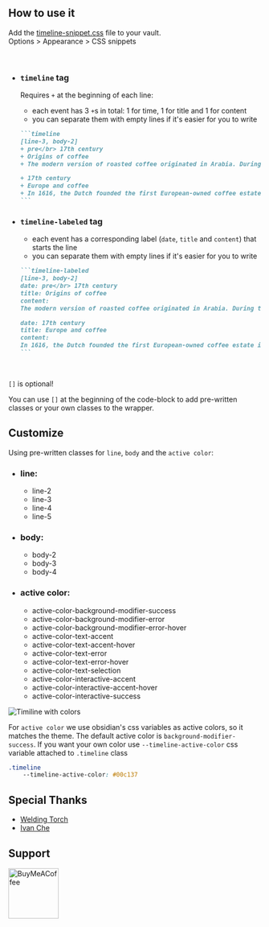 ## How to use it

Add the [timeline-snippet.css](https://github.com/George-debug/obsidian-timeline/blob/master/src/style/snippet/timeline-snippet.css) file to your vault. </br>
Options > Appearance > CSS snippets 


</br>

- ### `timeline` tag

  Requires `+` at the beginning of each line:

  - each event has 3 `+`s in total: 1 for time, 1 for title and 1 for content
  - you can separate them with empty lines if it's easier for you to write 
  ~~~markdown
  ```timeline
  [line-3, body-2]
  + pre</br> 17th century
  + Origins of coffee
  + The modern version of roasted coffee originated in Arabia. During the 13th century, coffee was extremely popular with the Muslim community for its stimulant powers, which proved useful during long prayer sessions. By parching and boiling the coffee beans, rendering them infertile, the Arabs were able to corner the market on coffee crops. In fact, tradition says that not a single coffee plant existed outside of Arabia or Africa until the 1600s, when Baba Budan, an Indian pilgrim, left Mecca with fertile beans fastened to a strap across his abdomen. Baba’s beans resulted in a new and competitive European coffee trade.

  + 17th century
  + Europe and coffee
  + In 1616, the Dutch founded the first European-owned coffee estate in Sri Lanka, then Ceylon, then Java in 1696. The French began growing coffee in the Caribbean, followed by the Spanish in Central America and the Portuguese in Brazil. European coffee houses sprang up in Italy and later France, where they reached a new level of popularity. Now, it is de _rigueur_ for Parisians to indulge in a cup of coffee and a baguette or croissant at the numerous coffee cafes throughout Paris.
  ```
  ~~~


- ### `timeline-labeled` tag

  - each event has a corresponding label (`date`, `title` and `content`) that starts the line
  - you can separate them with empty lines if it's easier for you to write
  ~~~markdown
  ```timeline-labeled
  [line-3, body-2]
  date: pre</br> 17th century
  title: Origins of coffee
  content:
  The modern version of roasted coffee originated in Arabia. During the 13th century, coffee was extremely popular with the Muslim community for its stimulant powers, which proved useful during long prayer sessions. By parching and boiling the coffee beans, rendering them infertile, the Arabs were able to corner the market on coffee crops. In fact, tradition says that not a single coffee plant existed outside of Arabia or Africa until the 1600s, when Baba Budan, an Indian pilgrim, left Mecca with fertile beans fastened to a strap across his abdomen. Baba’s beans resulted in a new and competitive European coffee trade.

  date: 17th century
  title: Europe and coffee
  content:
  In 1616, the Dutch founded the first European-owned coffee estate in Sri Lanka, then Ceylon, then Java in 1696. The French began growing coffee in the Caribbean, followed by the Spanish in Central America and the Portuguese in Brazil. European coffee houses sprang up in Italy and later France, where they reached a new level of popularity. Now, it is de _rigueur_ for Parisians to indulge in a cup of coffee and a baguette or croissant at the numerous coffee cafes throughout Paris.
  ```
  ~~~

  <br/>

`[]` is optional!

You can use `[]` at the beginning of the code-block to add pre-written classes or your own classes to the wrapper. <br />

## Customize

Using pre-written classes for `line`, `body` and the `active color`:

- ### line:
  - line-2
  - line-3
  - line-4
  - line-5

- ### body:
  - body-2
  - body-3
  - body-4

- ### active color:
  - active-color-background-modifier-success
  - active-color-background-modifier-error
  - active-color-background-modifier-error-hover
  - active-color-text-accent
  - active-color-text-accent-hover
  - active-color-text-error
  - active-color-text-error-hover
  - active-color-text-selection
  - active-color-interactive-accent
  - active-color-interactive-accent-hover
  - active-color-interactive-success

![Timiline with colors](https://user-images.githubusercontent.com/57345333/180477136-256d5cf5-aaf3-41ee-9055-e4e82de35af2.gif)

For `active color` we use obsidian's css variables as active colors, so it matches the theme. The default active color is `background-modifier-success`.
If you want your own color use `--timeline-active-color` css variable attached to `.timeline` class
```css
.timeline
    --timeline-active-color: #00c137
```

## Special Thanks
- [Welding Torch](https://github.com/Welding-Torch)
- [Ivan Che](https://github.com/taqyon)

## Support
[<img src="https://cdn.buymeacoffee.com/buttons/v2/default-yellow.png" alt="BuyMeACoffee" width="100">](https://www.buymeacoffee.com/CarSalesman)

